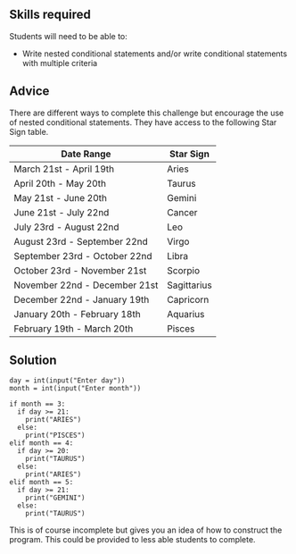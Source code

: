 ## Skills required
Students will need to be able to:

 - Write nested conditional statements and/or write conditional statements with multiple criteria
 
## Advice
There are different ways to complete this challenge but encourage the use of nested conditional statements. They have access to the following Star Sign table.

| Date Range                      | Star Sign   |
| ------------------------------- | ----------- |
| March 21st     - April 19th     | Aries       |
| April 20th     - May 20th       | Taurus      |
| May 21st       - June 20th      | Gemini      |
| June 21st      - July 22nd      | Cancer      |
| July 23rd      - August 22nd    | Leo         |
| August 23rd    - September 22nd | Virgo       |
| September 23rd - October 22nd   | Libra       |
| October 23rd   - November 21st  | Scorpio     |
| November 22nd  - December 21st  | Sagittarius |
| December 22nd  - January 19th   | Capricorn   |
| January 20th   - February 18th  | Aquarius    |
| February 19th  - March 20th     | Pisces      |

## Solution

    day = int(input("Enter day"))
    month = int(input("Enter month"))

    if month == 3:
      if day >= 21:
        print("ARIES")
      else:
        print("PISCES")
    elif month == 4:
      if day >= 20:
        print("TAURUS")
      else:
        print("ARIES")
    elif month == 5:
      if day >= 21:
        print("GEMINI")
      else:
        print("TAURUS")
      
This is of course incomplete but gives you an idea of how to construct the program. This could be provided to less able students to complete.